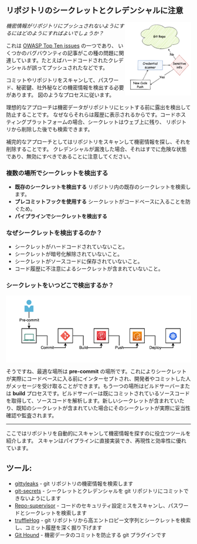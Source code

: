 ## リポジトリのシークレットとクレデンシャルに注意

<img align="right" width="180" height="200" src="/document/assets/images/Cred scanning.png">
<em>機密情報がリポジトリにプッシュされないようにするにはどのようにすればよいでしょうか？</em>

これは [OWASP Top Ten issues](https://owasp.org/www-project-top-ten/2017/A3_2017-Sensitive_Data_Exposure) の一つであり、
いくつかのバグバウンティの記事がこの種の問題に関連しています。たとえばハードコードされたクレデンシャルが誤ってプッシュされたなどです。

コミットやリポジトリをスキャンして、パスワード、秘密鍵、社外秘などの機密情報を検出する必要があります。
図のようなプロセスに従います。
<br/>

理想的なアプローチは機密データがリポジトリにヒットする前に露出を検出して防止することです。
なぜならそれらは履歴に表示されるからです。コードホスティングプラットフォームの場合、シークレットはウェブ上に残り、
リポジトリから削除した後でも検索できます。

補完的なアプローチとしてはリポジトリをスキャンして機密情報を探し、それを削除することです。
クレデンシャルが漏洩した場合、それはすでに危険な状態であり、無効にすべきであることに注意してください。

### 複数の場所でシークレットを検出する
- **既存のシークレットを検出する** リポジトリ内の既存のシークレットを検索します。
- **プレコミットフックを使用する** シークレットがコードベースに入ることを防ぐため。
- **パイプラインでシークレットを検出する**

### なぜシークレットを検出するのか？
+ シークレットがハードコードされていないこと。
+ シークレットが暗号化解除されていないこと。
+ シークレットがソースコードに保存されていないこと。
+ コード履歴に不注意によるシークレットが含まれていないこと。

### シークレットをいつどこで検出するか？
<img align="center" src="/document/assets/images/Dev-process.png">  

そうですね、最適な場所は **pre-commit** の場所です。これによりシークレットが実際にコードベースに入る前にインターセプトされ、開発者やコミットした人がメッセージを受け取ることができます。もう一つの場所はビルドサーバーまたは **build** プロセスです。ビルドサーバーは既にコミットされているソースコードを取得して、ソースコードを解析します。新しいシークレットが含まれていたり、既知のシークレットが含まれていた場合にそのシークレットが実際に妥当性確認や監査されます。

---
ここではリポジトリを自動的にスキャンして機密情報を探すのに役立つツールを紹介します。
スキャンはパイプラインに直接実装でき、再現性と効率性に優れています。

## ツール:

+ [gittyleaks](https://github.com/kootenpv/gittyleaks) - git リポジトリの機密情報を検索します
+ [git-secrets](https://github.com/awslabs/git-secrets) - シークレットとクレデンシャルを git リポジトリにコミットできないようにします
+ [Repo-supervisor](https://github.com/auth0/repo-supervisor) - コードのセキュリティ設定ミスをスキャンし、パスワードとシークレットを検索します
+ [truffleHog](https://github.com/dxa4481/truffleHog) - git リポジトリから高エントロピー文字列とシークレットを検索し、コミット履歴を深く掘り下げます
+ [Git Hound](https://github.com/ezekg/git-hound) - 機密データのコミットを防止する git プラグインです